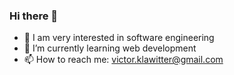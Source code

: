 ### Hi there 👋

- 🔭 I am very interested in software engineering
- 🌱 I’m currently learning web development
- 📫 How to reach me: victor.klawitter@gmail.com

